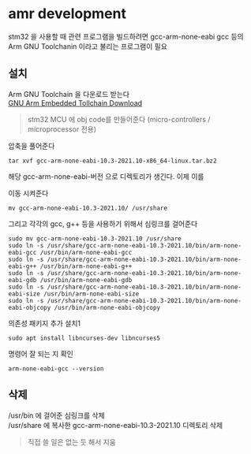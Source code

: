 # amr development

stm32 을 사용할 때 관련 프로그램을 빌드하려면 
gcc-arm-none-eabi gcc 등의 Arm GNU Toolchanin 이라고 불리는 프로그램이 필요  

## 설치
Arm GNU Toolchain 을 다운로드 받는다  
[GNU Arm Embedded Tollchain Download](https://developer.arm.com/downloads/-/gnu-rm)
 

> stm32 MCU 에 obj code를 만들어준다 (micro-controllers / microprocessor 전용)   

압축을 풀어준다 
```
tar xvf gcc-arm-none-eabi-10.3-2021.10-x86_64-linux.tar.bz2 
```

해당 gcc-arm-none-eabi-버전 으로 디렉토리가 생긴다. 이제 이를 

이동 시켜준다
```
mv gcc-arm-none-eabi-10.3-2021.10/ /usr/share
```

그리고 각각의 gcc, g++ 등을 사용하기 위해서 심링크를 걸어준다

```
sudo mv gcc-arm-none-eabi-10.3-2021.10 /usr/share
sudo ln -s /usr/share/gcc-arm-none-eabi-10.3-2021.10/bin/arm-none-eabi-gcc /usr/bin/arm-none-eabi-gcc
sudo ln -s /usr/share/gcc-arm-none-eabi-10.3-2021.10/bin/arm-none-eabi-g++ /usr/bin/arm-none-eabi-g++
sudo ln -s /usr/share/gcc-arm-none-eabi-10.3-2021.10/bin/arm-none-eabi-gdb /usr/bin/arm-none-eabi-gdb
sudo ln -s /usr/share/gcc-arm-none-eabi-10.3-2021.10/bin/arm-none-eabi-size /usr/bin/arm-none-eabi-size
sudo ln -s /usr/share/gcc-arm-none-eabi-10.3-2021.10/bin/arm-none-eabi-objcopy /usr/bin/arm-none-eabi-objcopy
```

의존성 패키지 추가 설치1
```
sudo apt install libncurses-dev libncurses5
```

명령어 잘 되는 지 확인 
```
arm-none-eabi-gcc --version
```


## 삭제
/usr/bin 에 걸어준 심링크를 삭제   
/usr/share 에 복사한 gcc-arm-none-eabi-10.3-2021.10 디렉토리 삭제  

> 직접 쓸 일은 없는 듯 해서 지움



